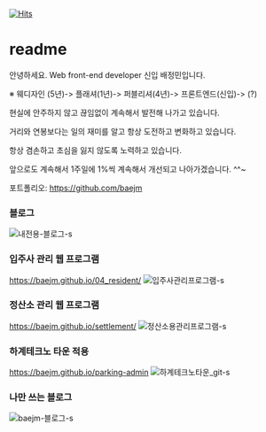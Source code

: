   
  [![Hits](https://hits.seeyoufarm.com/api/count/incr/badge.svg?url=https%3A%2F%2Fgithub.com%2Fgjbae1212%2Fhit-counter)](https://hits.seeyoufarm.com)
  
  

# readme

안녕하세요. Web front-end developer 신입 배정민입니다. <br>

※ 웨디자인 (5년)-> 플래셔(1년)-> 퍼블리셔(4년)-> 프론트엔드(신입)-> (?)

현실에 안주하지 않고 끊임없이 계속해서 발전해 나가고 있습니다.

거리와 연봉보다는 일의 재미를 알고 항상 도전하고 변화하고 있습니다.

항상 겸손하고 초심을 잃지 않도록 노력하고 있습니다.

앞으로도 계속해서 1주일에 1%씩 계속해서 개선되고 나아가겠습니다. ^^~

포트폴리오: https://github.com/baejm

### 블로그
![내전용-블로그-s](https://user-images.githubusercontent.com/35725338/113388867-f26ef680-93c9-11eb-92d7-c50dfd810471.gif)


### 입주사 관리 웹 프로그램
https://baejm.github.io/04_resident/
![입주사관리프로그램-s](https://user-images.githubusercontent.com/35725338/113389298-bf793280-93ca-11eb-8fc7-ea5f0418453c.gif)


### 정산소 관리 웹 프로그램
https://baejm.github.io/settlement/
![정산소용관리프로그램-s](https://user-images.githubusercontent.com/35725338/113389512-21399c80-93cb-11eb-8c7d-539b3d731547.gif)


### 하계테크노 타운 적용
https://baejm.github.io/parking-admin
![하계테크노타운_git-s](https://user-images.githubusercontent.com/35725338/113389817-9f963e80-93cb-11eb-985e-b8931ec019ff.gif)


### 나만 쓰는 블로그
![baejm-블로그-s](https://user-images.githubusercontent.com/35725338/113388629-8c826f00-93c9-11eb-88eb-479896ab0045.gif)


